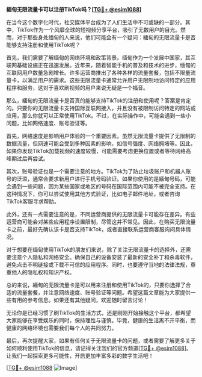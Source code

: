**緬甸无限流量卡可以注册TikTok吗？[[TG💪+ @esim1088](https://t.me/s/esim1088)]**

在当今这个数字化时代，社交媒体平台成为了人们生活中不可或缺的一部分。其中，TikTok作为一个风靡全球的短视频分享平台，吸引了无数用户的目光。然而，对于那些身处缅甸的人来说，他们可能会有一个疑问：緬甸的无限流量卡是否能够支持注册和使用TikTok呢？

首先，我们需要了解缅甸的网络环境和政策背景。缅甸作为一个发展中国家，其互联网基础设施正在迅速发展。近年来，随着智能手机的普及和技术的进步，缅甸的互联网用户数量急剧增长。许多运营商推出了各种各样的流量套餐，包括不限量流量卡，以满足用户的需求。这些无限流量卡通常允许用户无限制地访问特定的应用程序和服务，这对于喜欢刷视频的用户来说无疑是一个福音。

那么，緬甸的无限流量卡是否真的能够支持TikTok的注册和使用呢？答案是肯定的。只要你的无限流量卡支持国际互联网接入，并且没有被限制访问特定的网站或应用，那么你就可以正常使用TikTok。不过，在实际操作中，可能会遇到一些小问题，比如网络速度、账号验证等。

首先，网络速度是影响用户体验的一个重要因素。虽然无限流量卡提供了无限制的数据流量，但网速可能会受到多种因素的影响，如信号强度、网络拥堵等。因此，如果你发现TikTok加载视频的速度较慢，可能需要考虑更换位置或者等待网络高峰期过后再尝试。

其次，账号验证也是一个需要注意的地方。TikTok为了防止垃圾账户和机器人账号的泛滥，通常会要求新用户进行手机号码验证。如果你使用的是緬甸号码，可能会遇到一些问题，因为某些国家或地区的号码在国际范围内可能不被完全支持。在这种情况下，你可以尝试使用其他方式验证，比如电子邮件地址，或者咨询TikTok客服寻求帮助。

此外，还有一点需要注意的是，不同运营商提供的无限流量卡可能存在差异。有些运营商可能会对某些应用程序设置限制，尽管这并不常见。因此，在购买无限流量卡之前，最好先确认该卡是否支持TikTok，或者直接联系运营商客服询问具体情况。

对于想要在缅甸使用TikTok的朋友们来说，除了关注无限流量卡的选择外，还需要注意个人隐私和网络安全。确保自己的设备安装了最新的安全补丁和杀毒软件，避免点击不明链接或下载不可信的应用程序。同时，也要遵守当地的法律法规，尊重他人的隐私权和知识产权。

总的来说，緬甸的无限流量卡是可以用来注册和使用TikTok的，只要你选择了合适的流量套餐，并注意网络速度、账号验证等问题。希望这篇文章能为大家提供一些有用的参考信息。如果还有其他疑问，欢迎随时留言讨论！

无论你是已经习惯了刷TikTok的生活方式，还是刚刚开始接触这个平台，都希望大家能够在享受娱乐的同时，保持理性与谨慎。毕竟，健康的生活离不开平衡，而健康的网络环境也需要我们每个人的共同努力。

最后，再次提醒大家，如果有任何关于无限流量卡的问题，或者需要了解更多关于如何顺利使用TikTok的信息，请记得关注我们的官方频道[[TG💪+ @esim1088](https://t.me/s/esim1088)]。让我们一起探索更多可能性，开启更加丰富多彩的数字生活吧！

[[TG💪+ @esim1088](https://t.me/s/esim1088) ![Image](https://i.postimg.cc/4NQfJmqS/Snipaste-2025-05-13-00-14-12.png)]